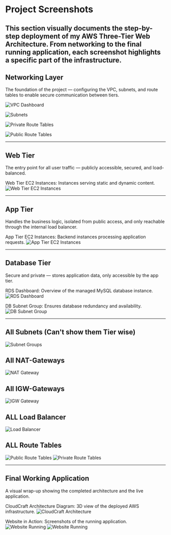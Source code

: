 # Project Screenshots
This section visually documents the step-by-step deployment of my AWS Three-Tier Web Architecture.
From networking to the final running application, each screenshot highlights a specific part of the infrastructure.
---

## Networking Layer

The foundation of the project — configuring the VPC, subnets, and route tables to enable secure communication between tiers.


![VPC Dashboard](./VPC_Dashboard.png)

![Subnets](./subnet.png)

![Private Route Tables](./Private_RouteTable.png)

![Public Route Tables](./Public_RouteTable.png)

---

## Web Tier

The entry point for all user traffic — publicly accessible, secured, and load-balanced.


Web Tier EC2 Instances: Instances serving static and dynamic content.
![Web Tier EC2 Instances](./Web-tier-ec2.png)


---

## App Tier

Handles the business logic, isolated from public access, and only reachable through the internal load balancer.

App Tier EC2 Instances: Backend instances processing application requests.
![App Tier EC2 Instances](./App-Tier.png)

---

## Database Tier

Secure and private — stores application data, only accessible by the app tier.

RDS Dashboard: Overview of the managed MySQL database instance.
![RDS Dashboard](./RDS_DB.png)

DB Subnet Group: Ensures database redundancy and availability.
![DB Subnet Group](./RDS_SubnetGroup.png)

---

## All Subnets (Can't show them Tier wise)
![Subnet Groups](./subnet.png)

## All NAT-Gateways
![NAT Gateway](./NGW.png)

## All IGW-Gateways
![IGW Gateway](./igw.png)

## ALL Load Balancer
![Load Balancer](./All_LB.png)

## ALL Route Tables
![Public Route Tables](./Public_RouteTable.png)
![Private Route Tables](./Private_RouteTable.png)

---

## Final Working Application
A visual wrap-up showing the completed architecture and the live application.

CloudCraft Architecture Diagram: 3D view of the deployed AWS infrastructure.
![CloudCraft Architecture](./Web_App_Reference_Architecture.png)

Website in Action: Screenshots of the running application.
![Website Running](./Website_page_1.png)
![Website Running](./Website_page_2.png)
